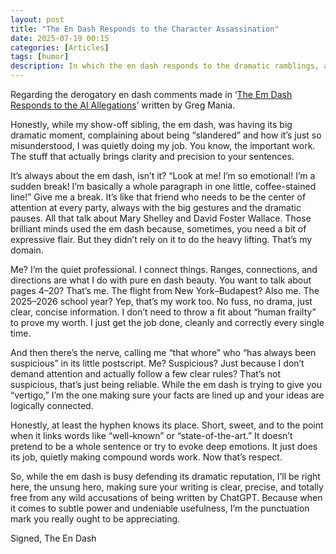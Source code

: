 ```yaml
---
layout: post
title: "The En Dash Responds to the Character Assassination"
date: 2025-07-19 00:15
categories: [Articles]
tags: [humor]
description: In which the en dash responds to the dramatic ramblings, and character assassination put forth by the em dash.
---
```


Regarding the derogatory en dash comments made in ‘[The Em Dash Responds to the AI Allegations](https://www.mcsweeneys.net/articles/the-em-dash-responds-to-the-ai-allegations)’ written by Greg Mania.

Honestly, while my show-off sibling, the em dash, was having its big dramatic moment, complaining about being “slandered” and how it’s just so misunderstood, I was quietly doing my job. You know, the important work. The stuff that actually brings clarity and precision to your sentences.

It’s always about the em dash, isn’t it? “Look at me! I’m so emotional! I’m a sudden break! I’m basically a whole paragraph in one little, coffee-stained line!” Give me a break. It’s like that friend who needs to be the center of attention at every party, always with the big gestures and the dramatic pauses. All that talk about Mary Shelley and David Foster Wallace. Those brilliant minds used the em dash because, sometimes, you need a bit of expressive flair. But they didn’t rely on it to do the heavy lifting. That’s my domain.

Me? I’m the quiet professional. I connect things. Ranges, connections, and directions are what I do with pure en dash beauty. You want to talk about pages 4–20? That’s me. The flight from New York–Budapest? Also me. The 2025–2026 school year? Yep, that’s my work too. No fuss, no drama, just clear, concise information. I don’t need to throw a fit about “human frailty” to prove my worth. I just get the job done, cleanly and correctly every single time.

And then there’s the nerve, calling me “that whore” who “has always been suspicious” in its little postscript. Me? Suspicious? Just because I don’t demand attention and actually follow a few clear rules? That’s not suspicious, that’s just being reliable. While the em dash is trying to give you “vertigo,” I’m the one making sure your facts are lined up and your ideas are logically connected.

Honestly, at least the hyphen knows its place. Short, sweet, and to the point when it links words like “well-known” or “state-of-the-art.” It doesn’t pretend to be a whole sentence or try to evoke deep emotions. It just does its job, quietly making compound words work. Now that’s respect.

So, while the em dash is busy defending its dramatic reputation, I’ll be right here, the unsung hero, making sure your writing is clear, precise, and totally free from any wild accusations of being written by ChatGPT. Because when it comes to subtle power and undeniable usefulness, I’m the punctuation mark you really ought to be appreciating.

Signed,
The En Dash
